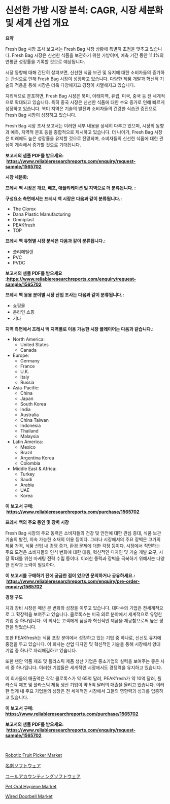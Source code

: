 <p><h1>신선한 가방 시장 분석: CAGR, 시장 세분화 및 세계 산업 개요</h1></p><p><strong>요약</strong></p>
<p><p>Fresh Bag 시장 조사 보고서는 Fresh Bag 시장 상황에 특별히 초점을 맞추고 있습니다. Fresh Bag 시장은 신선한 식품을 보관하기 위한 가방이며, 예측 기간 동안 11.1%의 연평균 성장률을 기록할 것으로 예상됩니다.</p><p>시장 동향에 대해 간단히 살펴보면, 신선한 식품 보관 및 유지에 대한 소비자들의 증가하는 관심으로 인해 Fresh Bag 시장이 성장하고 있습니다. 다양한 제품 개발과 혁신적 기술의 적용을 통해 시장은 더욱 다양해지고 경쟁이 치열해지고 있습니다.</p><p>지리적으로 분포하면, Fresh Bag 시장은 북미, 아태지역, 유럽, 미국, 중국 등 전 세계적으로 확대되고 있습니다. 특히 중국 시장은 신선한 식품에 대한 수요 증가로 인해 빠르게 성장하고 있습니다. 북미 지역은 기술의 발전과 소비자들의 건강한 식습관 증진으로 Fresh Bag 시장이 성장하고 있습니다.</p><p>Fresh Bag 시장 조사 보고서는 이러한 세부 내용을 상세히 다루고 있으며, 시장의 동향과 예측, 지역적 분포 등을 종합적으로 제시하고 있습니다. 더 나아가, Fresh Bag 시장은 미래에도 높은 성장률을 유지할 것으로 전망되며, 소비자들의 신선한 식품에 대한 관심이 계속해서 증가할 것으로 기대됩니다.</p></p>
<p><strong>보고서의 샘플 PDF를 받으세요: &nbsp;<a href="https://www.reliableresearchreports.com/enquiry/request-sample/1565702">https://www.reliableresearchreports.com/enquiry/request-sample/1565702</a></strong></p>
<p><strong>시장 세분화:</strong></p>
<p><strong> 프레시 백 시장은 개요, 배포, 애플리케이션 및 지역으로 더 분류됩니다. :</strong></p>
<p><strong>구성요소 측면에서는 프레시 백 시장은 다음과 같이 분류됩니다.:</strong></p>
<p><ul><li>The Clorox</li><li>Dana Plastic Manufacturing</li><li>Omniplast</li><li>PEAKfresh</li><li>TOP</li></ul></p>
<p><strong> 프레시 백 유형별 시장 분석은 다음과 같이 분류됩니다.:</strong></p>
<p><ul><li>폴리에틸렌</li><li>PVC</li><li>PVDC</li></ul></p>
<p><strong>보고서의 샘플 PDF를 받으세요 :<a href="https://www.reliableresearchreports.com/enquiry/request-sample/1565702">https://www.reliableresearchreports.com/enquiry/request-sample/1565702</a></strong></p>
<p><strong> 프레시 백 응용 분야별 시장 산업 조사는 다음과 같이 분류됩니다.:</strong></p>
<p><ul><li>쇼핑몰</li><li>온라인 쇼핑</li><li>기타</li></ul></p>
<p><strong>지역 측면에서 프레시 백 지역별로 이용 가능한 시장 플레이어는 다음과 같습니다.:</strong></p>
<p><ul>
    <li>
        North America:
        <ul>
            <li>United States</li>
            <li>Canada</li>
        </ul>
    </li>
    <li>
        Europe:
        <ul>
            <li>Germany</li>
            <li>France</li>
            <li>U.K.</li>
            <li>Italy</li>
            <li>Russia</li>
        </ul>
    </li>
    <li>
        Asia-Pacific:
        <ul>
            <li>China</li>
            <li>Japan</li>
            <li>South Korea</li>
            <li>India</li>
            <li>Australia</li>
            <li>China Taiwan</li>
            <li>Indonesia</li>
            <li>Thailand</li>
            <li>Malaysia</li>
        </ul>
    </li>
    <li>
        Latin America:
        <ul>
            <li>Mexico</li>
            <li>Brazil</li>
            <li>Argentina Korea</li>
            <li>Colombia</li>
        </ul>
    </li>
    <li>
        Middle East & Africa:
        <ul>
            <li>Turkey</li>
            <li>Saudi</li>
            <li>Arabia</li>
            <li>UAE</li>
            <li>Korea</li>
        </ul>
    </li>
    </ul></p>
<p><strong>이 보고서 구매: &nbsp;<a href="https://www.reliableresearchreports.com/purchase/1565702">https://www.reliableresearchreports.com/purchase/1565702</a></strong></p>
<p><strong>프레시 백의 주요 동인 및 장벽 시장</strong></p>
<p><p>Fresh Bag 시장의 주요 동력은 소비자들의 건강 및 안전에 대한 관심 증대, 식품 보관 기술의 발전, 지속 가능한 소재의 이용 등이다. 그러나 시장에서의 주요 장벽은 고가의 제품 가격, 식품 산업 내 경쟁 증가, 환경 문제에 대한 걱정 등이다. 시장에서 직면하는 주요 도전은 소비자들의 인식 변화에 대한 대응, 혁신적인 디자인 및 기술 개발 요구, 시장 확대를 위한 마케팅 전략 수립 등이다. 이러한 동력과 장벽을 극복하기 위해서는 다양한 전략과 노력이 필요하다.</p></p>
<p><strong>이 보고서를 구매하기 전에 궁금한 점이 있으면 문의하거나 공유하세요.: &nbsp;<a href="https://www.reliableresearchreports.com/enquiry/pre-order-enquiry/1565702">https://www.reliableresearchreports.com/enquiry/pre-order-enquiry/1565702</a></strong></p>
<p><strong>경쟁 구도</strong></p>
<p><p>치과 장비 시장은 매년 큰 변화와 성장을 이루고 있습니다. 대다수의 기업은 전세계적으로 그 확장력을 보여주고 있습니다. 클로록스는 미국 의료 분야에서 세계적으로 유명한 기업 중 하나입니다. 이 회사는 고객에게 품질과 혁신적인 제품을 제공함으로써 높은 평판을 얻었습니다. </p><p>또한 PEAKfresh는 식품 포장 분야에서 성장하고 있는 기업 중 하나로, 신선도 유지에 중점을 두고 있습니다. 이 회사는 산업 디자인 및 혁신적인 기술을 통해 시장에서 양대 기업 중 하나로 자리매김하고 있습니다.</p><p>또한 댄안 약품 제조 및 플라스틱 제품 생산 기업은 중소기업의 실력을 보여주는 좋은 사례 중 하나입니다. 이러한 기업들은 세계적인 시장에서도 경쟁력을 유지하고 있습니다.</p><p>이 회사들의 매출액은 각각 클로록스가 약 65억 달러, PEAKfresh가 약 10억 달러, 플라스틱 제조 및 플라스틱 제품 생산 기업이 약 5억 달러의 매출을 올리고 있습니다. 이러한 업계 내 주요 기업들의 성장은 전 세계적인 시장에서 그들의 영향력과 성과를 입증하고 있습니다.</p></p>
<p><strong>이 보고서 구매: &nbsp; <a href="https://www.reliableresearchreports.com/purchase/1565702">https://www.reliableresearchreports.com/purchase/1565702</a></strong></p>
<p><strong>보고서의 샘플 PDF를 받으세요: &nbsp;<a href="https://www.reliableresearchreports.com/enquiry/request-sample/1565702">https://www.reliableresearchreports.com/enquiry/request-sample/1565702</a></strong><strong></strong></p>
<p>&nbsp;</p>
<p><p><a href="https://view.publitas.com/reportprime-1/robotic-fruit-picker-market-provides-a-comprehensive-analysis-including-a-macro-overview-of-the-market-as-well-as-micro-details-such-as-market-size-and-competitive-landscape/">Robotic Fruit Picker Market</a></p><p><a href="https://github.com/nxboeu02965442/Market-Research-Report-List-1/blob/main/35208606128.md">名刺ソフトウェア</a></p><p><a href="https://github.com/moulafa/Market-Research-Report-List-1/blob/main/39202766129.md">コールアカウンティングソフトウェア</a></p><p><a href="https://github.com/juniordelafrance/Market-Research-Report-List-2/blob/main/pet-oral-hygiene-market.md">Pet Oral Hygiene Market</a></p><p><a href="https://github.com/rahu1506/Market-Research-Report-List-3/blob/main/wired-doorbell-market.md">Wired Doorbell Market</a></p></p>